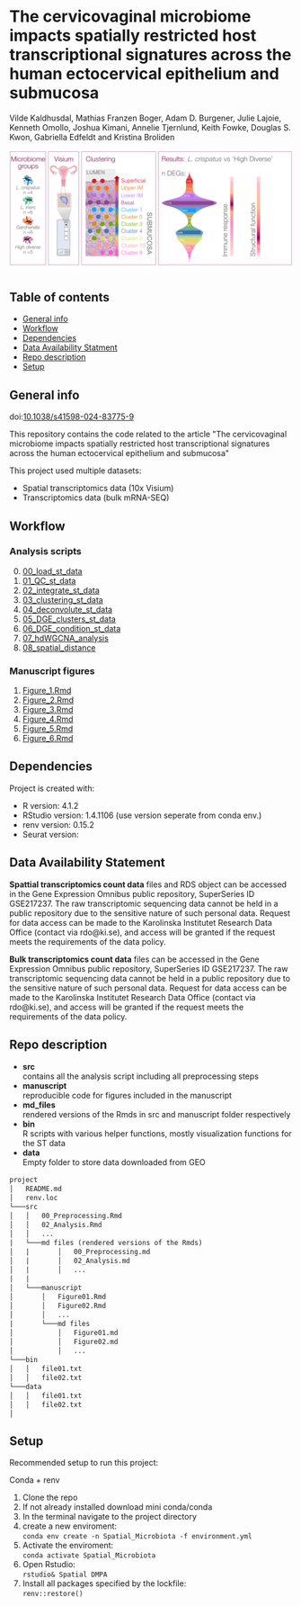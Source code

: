# The cervicovaginal microbiome impacts spatially restricted host transcriptional signatures across the human ectocervical epithelium and submucosa

Vilde Kaldhusdal, Mathias Franzen Boger, Adam D. Burgener, Julie Lajoie, Kenneth Omollo, Joshua Kimani, Annelie Tjernlund, Keith Fowke, Douglas S. Kwon, Gabriella Edfeldt and Kristina Broliden

![](./resources/Graphical%20abstract.png)

## Table of contents

-   [General info](#general-info)
-   [Workflow](#Workflow)
-   [Dependencies](#dependencies)
-   [Data Availability Statment](#data-availability-statment)
-   [Repo description](#repo-description)
-   [Setup](#setup)

## General info

doi:[10.1038/s41598-024-83775-9](https://doi.org/10.1038/s41598-024-83775-9)

This repository contains the code related to the article "The cervicovaginal microbiome impacts spatially restricted host transcriptional signatures across the human ectocervical epithelium and submucosa"

This project used multiple datasets:
-   Spatial transcriptomics data (10x Visium)
-   Transcriptomics data (bulk mRNA-SEQ)

## Workflow

### Analysis scripts

0.  [00_load_st_data](https://vildeka.github.io/Spatial_Microbiota/00_load_st_data)
1.  [01_QC_st_data](https://vildeka.github.io/Spatial_Microbiota/01_QC_st_data)
2.  [02_integrate_st_data](https://vildeka.github.io/Spatial_Microbiota/02_integrate_st_data)
3.  [03_clustering_st_data](https://vildeka.github.io/Spatial_Microbiota/03_clustering_st_data)
4.  [04_deconvolute_st_data](https://vildeka.github.io/Spatial_Microbiota/04_deconvolute_st_data)
5.  [05_DGE_clusters_st_data](https://vildeka.github.io/Spatial_Microbiota/05_DGE_clusters_st_data)
6.  [06_DGE_condition_st_data](https://vildeka.github.io/Spatial_Microbiota/06_DGE_condition_st_data)
7.  [07_hdWGCNA_analysis](https://vildeka.github.io/Spatial_Microbiota/07_hdWGCNA_analysis)
8.  [08_spatial_distance](https://vildeka.github.io/Spatial_Microbiota/08_spatial_distance)

### Manuscript figures
1. [Figure_1.Rmd](https://vildeka.github.io/Spatial_Microbiota/Figure_1)
2. [Figure_2.Rmd](https://vildeka.github.io/Spatial_Microbiota/Figure_2)
3. [Figure_3.Rmd](https://vildeka.github.io/Spatial_Microbiota/Figure_3)
4. [Figure_4.Rmd](https://vildeka.github.io/Spatial_Microbiota/Figure_4)
5. [Figure_5.Rmd](https://vildeka.github.io/Spatial_Microbiota/Figure_5)
6. [Figure_6.Rmd](https://vildeka.github.io/Spatial_Microbiota/Figure_6)

## Dependencies

Project is created with:

-   R version: 4.1.2
-   RStudio version: 1.4.1106 (use version seperate from conda env.)
-   renv version: 0.15.2
-   Seurat version:

## Data Availability Statement

**Spattial transcriptomics count data** files and RDS object can be accessed in the Gene Expression Omnibus public repository, SuperSeries ID GSE217237. The raw transcriptomic sequencing data cannot be held in a public repository due to the sensitive nature of such personal data. Request for data access can be made to the Karolinska Institutet Research Data Office (contact via rdo\@ki.se), and access will be granted if the request meets the requirements of the data policy.

**Bulk transcriptomics count data** files can be accessed in the Gene Expression Omnibus public repository, SuperSeries ID GSE217237. The raw transcriptomic sequencing data cannot be held in a public repository due to the sensitive nature of such personal data. Request for data access can be made to the Karolinska Institutet Research Data Office (contact via rdo\@ki.se), and access will be granted if the request meets the requirements of the data policy.

## Repo description

-   **src**\
    contains all the analysis script including all preprocessing steps
-   **manuscript**\
    reproducible code for figures included in the manuscript
-   **md_files**\
    rendered versions of the Rmds in src and manuscript folder respectively
-   **bin**\
    R scripts with various helper functions, mostly visualization functions for the ST data
-   **data**\
    Empty folder to store data downloaded from GEO

<!-- -->

```         
project
│   README.md
│   renv.loc    
└───src
│   │   00_Preprocessing.Rmd
│   │   02_Analysis.Rmd
│   │   ...
|   └───md files (rendered versions of the Rmds)
│   |       │   00_Preprocessing.md
│   |       │   02_Analysis.md
│   |       │   ...
|   |
│   └───manuscript
│       │   Figure01.Rmd
│       │   Figure02.Rmd
│       │   ...
|       └───md files
│           │   Figure01.md
│           │   Figure02.md
│           │   ...
└───bin
│   │   file01.txt
│   │   file02.txt
└───data
│   │   file01.txt
│   │   file02.txt
│
```

## Setup

Recommended setup to run this project:

Conda + renv

1.  Clone the repo
2.  If not already installed download mini conda/conda
3.  In the terminal navigate to the project directory
4.  create a new enviroment:<br/> `conda env create -n Spatial_Microbiota -f environment.yml`
5.  Activate the enviroment:<br/> `conda activate Spatial_Microbiota`
6.  Open Rstudio:<br/> `rstudio& Spatial DMPA`
7.  Install all packages specified by the lockfile:<br/> `renv::restore()`
